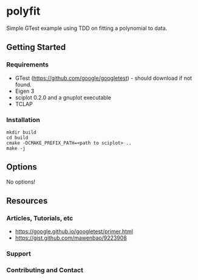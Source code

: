 # polyfit
Simple GTest example using TDD on fitting a polynomial to data.

## Getting Started
### Requirements
* GTest (https://github.com/google/googletest) - should download if not found.
* Eigen 3
* sciplot 0.2.0 and a gnuplot executable
* TCLAP

### Installation
```````
mkdir build
cd build
cmake -DCMAKE_PREFIX_PATH=<path to sciplot> ..
make -j
```````

## Options
No options!

## Resources
### Articles, Tutorials, etc
* https://google.github.io/googletest/primer.html
* https://gist.github.com/mawenbao/9223908

### Support

### Contributing and Contact


